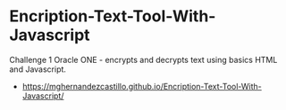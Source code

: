 # Encription-Text-Tool-With-Javascript
Challenge 1 Oracle ONE - encrypts and decrypts text using basics HTML and Javascript.

* https://mghernandezcastillo.github.io/Encription-Text-Tool-With-Javascript/
